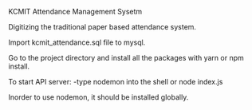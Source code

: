 KCMIT Attendance Management Sysetm

Digitizing the traditional paper based attendance system.

Import kcmit_attendance.sql file to mysql.

Go to the project directory and install all the packages with yarn or npm install.

To start API server:
    -type nodemon into the shell or node index.js
    
Inorder to use nodemon, it should be installed globally.


